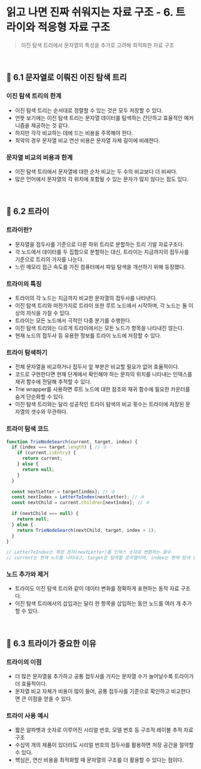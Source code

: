 # 읽고 나면 진짜 쉬워지는 자료 구조 - 6. 트라이와 적응형 자료 구조

> 이진 탐색 트리에서 문자열의 특성을 추가로 고려해 최적화한 자료 구조

<br/>

## 🔖 6.1 문자열로 이뤄진 이진 탐색 트리

### 이진 탐색 트리의 한계

- 이진 탐색 트리는 순서대로 정렬할 수 있는 것은 모두 저장할 수 있다.
- 언뜻 보기에는 이진 탐색 트리는 문자열 데이터를 탐색하는 간단하고 효율적인 메커니즘을 제공하는 것 같다.
- 하지만 각각 비교하는 데에 드는 비용을 주목해야 한다.
- 최악의 경우 문자열 비교 연산 비용은 문자열 자체 길이에 비례한다.

### 문자열 비교의 비용과 한계

- 이진 탐색 트리에서 문자열에 대한 순차 비교는 두 수의 비교보다 더 비싸다.
- 많은 언어에서 문자열의 각 위치에 포함될 수 있는 문자가 많지 않다는 점도 있다.

<br/>

## 🔖 6.2 트라이

### 트라이란?

- 문자열을 접두사를 기준으로 다른 하위 트리로 분할하는 트리 기발 자료구조다.
- 각 노드에서 데이터를 두 집합으로 분할하는 대신, 트라이는 지금까지의 접두사를 기준으로 트리의 가지를 나눈다.
- 느린 메모리 접근 속도를 가진 컴퓨터에서 파일 탐색을 개선하기 위해 등장했다.

### 트라이의 특징

- 트라이의 각 노드는 지금까지 비교한 문자열의 접두사를 나타낸다.
- 이진 탐색 트리와 마찬가지로 트라이 또한 루트 노드에서 시작하며, 각 노드는 둘 이상의 자식을 가질 수 있다.
- 트라이는 모든 노드에서 극적인 다중 분기를 수행한다.
- 이진 탐색 트리와는 다르게 트라이에서는 모든 노드가 항목을 나타내진 않는다.
- 현재 노드의 접두사 등 유용한 정보를 트라이 노드에 저장할 수 있다.

### 트라이 탐색하기

- 전체 문자열을 비교하거나 접두사 앞 부분은 비교할 필요가 없어 효율적이다.
- 코드로 구현한다면 현재 단계에서 확인해야 하는 문자의 위치를 나타내는 인덱스를 재귀 함수에 전달해 추적할 수 있다.
- Trie wrapper를 사용하면 루트 노드에 대한 참조와 재귀 함수에 필요한 카운터를 숨겨 단순화할 수 있다.
- 이진 탐색 트리와는 달리 성공적인 트라이 탐색의 비교 횟수는 트라이에 저장된 문자열의 갯수와 무관하다.

### 트라이 탐색 코드

```javascript
function TrieNodeSearch(current, target, index) {
  if (index === target.length) { // ①
    if (current.isEntry) {
      return current;
    } else {
      return null;
    }
  }

  const nextLetter = target[index]; // ②
  const nextIndex = LetterToIndex(nextLetter); // ③
  const nextChild = current.children[nextIndex]; // ④

  if (nextChild === null) {
    return null;
  } else {
    return TrieNodeSearch(nextChild, target, index + 1);
  }
}

// LetterToIndex는 특정 문자(nextLetter)를 인덱스 숫자로 변환하는 함수
// current는 현재 노드를 나타내고, target은 탐색할 문자열이며, index는 현재 탐색 중인 문자열의 위치
```

### 노드 추가와 제거

- 트라이도 이진 탐색 트리와 같이 데이터 변화를 정확하게 표현하는 동적 자료 구조다.
- 이진 탐색 트리에서의 삽입과는 달리 한 항목을 삽입하는 동안 노드를 여러 개 추가할 수 있다.

<br/>

## 🔖 6.3 트라이가 중요한 이유

### 트라이의 이점

- 더 많은 문자열을 추가하고 공통 접두사를 가지는 문자열 수가 늘어날수록 트라이가 더 효율적이다.
- 문자열 비교 자체가 비용이 많이 들어, 공통 접두사를 기준으로 확인하고 비교한다면 큰 이점을 얻을 수 있다.

### 트라이 사용 예시

- 짧은 알파벳과 숫자로 이루어진 시리얼 번호, 모델 번호 등 구조적 레이블 추적 자료 구조
- 수십억 개의 제품이 있더라도 시리얼 번호의 접두사를 활용하면 저장 공간을 절약할 수 있다.
- 핵심은, 연산 비용을 최적화할 때 문자열의 구조를 더 활용할 수 있다는 점이다.
